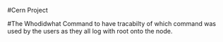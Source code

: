 #Cern Project

#The Whodidwhat Command to have tracabilty of which command was used by the users as they all log with root onto the node.
